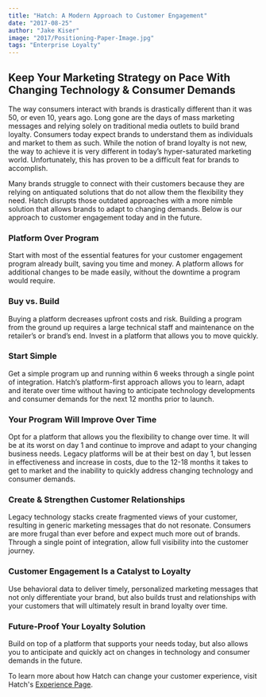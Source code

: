 ```yaml
---
title: "Hatch: A Modern Approach to Customer Engagement"
date: "2017-08-25"
author: "Jake Kiser"
image: "2017/Positioning-Paper-Image.jpg"
tags: "Enterprise Loyalty"
---
```


## Keep Your Marketing Strategy on Pace With Changing Technology & Consumer Demands

The way consumers interact with brands is drastically different than it was 50, or even 10, years ago. Long gone are the days of mass marketing messages and relying solely on traditional media outlets to build brand loyalty. Consumers today expect brands to understand them as individuals and market to them as such. While the notion of brand loyalty is not new, the way to achieve it is very different in today’s hyper-saturated marketing world. Unfortunately, this has proven to be a difficult feat for brands to accomplish.

Many brands struggle to connect with their customers because they are relying on antiquated solutions that do not allow them the flexibility they need. Hatch disrupts those outdated approaches with a more nimble solution that allows brands to adapt to changing demands. Below is our approach to customer engagement today and in the future.

### Platform Over Program

Start with most of the essential features for your customer engagement program already built, saving you time and money. A platform allows for additional changes to be made easily, without the downtime a program would require.

### Buy vs. Build

Buying a platform decreases upfront costs and risk. Building a program from the ground up requires a large technical staff and maintenance on the retailer’s or brand’s end. Invest in a platform that allows you to move quickly.

### Start Simple

Get a simple program up and running within 6 weeks through a single point of integration. Hatch’s platform-first approach allows you to learn, adapt and iterate over time without having to anticipate technology developments and consumer demands for the next 12 months prior to launch.

### Your Program Will Improve Over Time

Opt for a platform that allows you the flexibility to change over time. It will be at its worst on day 1 and continue to improve and adapt to your changing business needs. Legacy platforms will be at their best on day 1, but lessen in effectiveness and increase in costs, due to the 12-18 months it takes to get to market and the inability to quickly address changing technology and consumer demands.

### Create & Strengthen Customer Relationships

Legacy technology stacks create fragmented views of your customer, resulting in generic marketing messages that do not resonate. Consumers are more frugal than ever before and expect much more out of brands. Through a single point of integration, allow full visibility into the customer journey.

### Customer Engagement Is a Catalyst to Loyalty

Use behavioral data to deliver timely, personalized marketing messages that not only differentiate your brand, but also builds trust and relationships with your customers that will ultimately result in brand loyalty over time.

### Future-Proof Your Loyalty Solution

Build on top of a platform that supports your needs today, but also allows you to anticipate and quickly act on changes in technology and consumer demands in the future.



To learn more about how Hatch can change your customer experience, visit Hatch's [Experience Page](/c-store).
